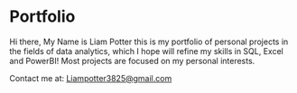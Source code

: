 # Portfolio
Hi there, My Name is Liam Potter this is my portfolio of personal projects in the fields of data analytics, which I hope will refine my skills in SQL, Excel and PowerBI!
Most projects are focused on my personal interests.

Contact me at:
Liampotter3825@gmail.com
